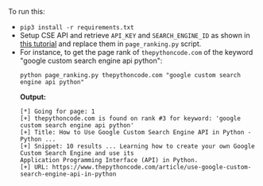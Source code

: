 To run this:
- `pip3 install -r requirements.txt`
- Setup CSE API and retrieve `API_KEY` and `SEARCH_ENGINE_ID` as shown in [this tutorial](https://www.thepythoncode.com/article/use-google-custom-search-engine-api-in-python) and replace them in `page_ranking.py` script.
- For instance, to get the page rank of `thepythoncode.com` of the keyword "google custom search engine api python":
    ```
    python page_ranking.py thepythoncode.com "google custom search engine api python"
    ```
    **Output:**
    ```
    [*] Going for page: 1
    [+] thepythoncode.com is found on rank #3 for keyword: 'google custom search engine api python'
    [+] Title: How to Use Google Custom Search Engine API in Python - Python ...
    [+] Snippet: 10 results ... Learning how to create your own Google Custom Search Engine and use its 
    Application Programming Interface (API) in Python.
    [+] URL: https://www.thepythoncode.com/article/use-google-custom-search-engine-api-in-python 
    ```